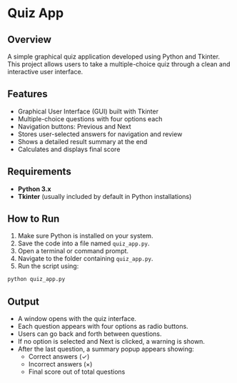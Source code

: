 # Quiz App

## Overview

A simple graphical quiz application developed using Python and Tkinter. This project allows users to take a multiple-choice quiz through a clean and interactive user interface.

## Features

- Graphical User Interface (GUI) built with Tkinter
- Multiple-choice questions with four options each
- Navigation buttons: Previous and Next
- Stores user-selected answers for navigation and review
- Shows a detailed result summary at the end
- Calculates and displays final score

## Requirements

- **Python 3.x**
- **Tkinter** (usually included by default in Python installations)

## How to Run

1. Make sure Python is installed on your system.
2. Save the code into a file named `quiz_app.py`.
3. Open a terminal or command prompt.
4. Navigate to the folder containing `quiz_app.py`.
5. Run the script using:

```bash
python quiz_app.py
```

## Output

- A window opens with the quiz interface.
- Each question appears with four options as radio buttons.
- Users can go back and forth between questions.
- If no option is selected and Next is clicked, a warning is shown.
- After the last question, a summary popup appears showing:
  - Correct answers (✓)
  - Incorrect answers (×)
  - Final score out of total questions
